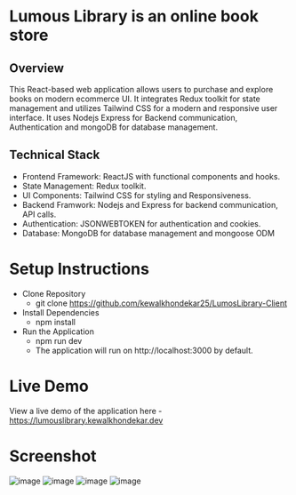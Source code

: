# Lumous Library is an online book store

## Overview
This React-based web application allows users to purchase and explore books on modern ecommerce UI. It integrates Redux toolkit for state management and utilizes Tailwind CSS for a modern and responsive user interface. It uses Nodejs Express for Backend communication, Authentication and mongoDB for database management.

## Technical Stack
- Frontend Framework: ReactJS with functional components and hooks.
- State Management: Redux toolkit.
- UI Components: Tailwind CSS for styling and Responsiveness.
- Backend Framwork: Nodejs and Express for backend communication, API calls.
- Authentication: JSONWEBTOKEN for authentication and cookies.
- Database: MongoDB for database management and mongoose ODM 

# Setup Instructions

- Clone Repository
  - git clone https://github.com/kewalkhondekar25/LumosLibrary-Client
- Install Dependencies
  - npm install
- Run the Application
  - npm run dev
  - The application will run on http://localhost:3000 by default.

# Live Demo
View a live demo of the application here - https://lumouslibrary.kewalkhondekar.dev

# Screenshot
![image](https://github.com/kewalkhondekar25/LumosLibrary-Client/assets/121751972/35fed512-9bcf-4d7b-b7a9-29b5801e1be3)
![image](https://github.com/kewalkhondekar25/LumosLibrary-Client/assets/121751972/b6d61db8-2067-4469-b0a6-ae97eda4b7ab)
![image](https://github.com/kewalkhondekar25/LumosLibrary-Client/assets/121751972/bc73cb5f-6642-4c1a-b4fd-902cc058773f)
![image](https://github.com/kewalkhondekar25/LumosLibrary-Client/assets/121751972/482a547b-31ba-43a5-9701-1028450f9cd9)




